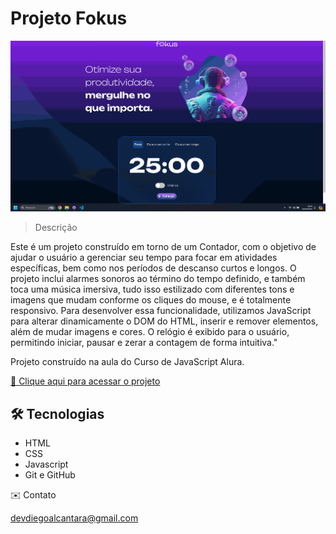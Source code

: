 # Projeto Fokus

![preview](./imagens/fokus.gif)

> Descrição

Este é um projeto construído em torno de um Contador, com o objetivo de ajudar o usuário a gerenciar seu tempo para focar em atividades específicas, 
bem como nos períodos de descanso curtos e longos. O projeto inclui alarmes sonoros ao término do tempo definido, e também toca uma música imersiva, 
tudo isso estilizado com diferentes tons e imagens que mudam conforme os cliques do mouse, e é totalmente responsivo.
Para desenvolver essa funcionalidade, utilizamos JavaScript para alterar dinamicamente o DOM do HTML, 
inserir e remover elementos, além de mudar imagens e cores. O relógio é exibido para o usuário, permitindo iniciar, 
pausar e zerar a contagem de forma intuitiva."

Projeto construído na aula do Curso de JavaScript Alura.

[🔗 Clique aqui para acessar o projeto](https://devdiegoalcantara.github.io/projeto-fokus)

## 🛠️ Tecnologias

- HTML
- CSS
- Javascript
- Git e GitHub

✉️ Contato

devdiegoalcantara@gmail.com

